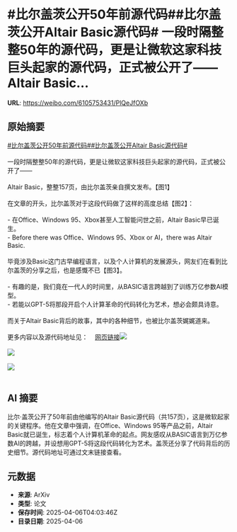 # #比尔盖茨公开50年前源代码##比尔盖茨公开Altair Basic源代码# 一段时隔整整50年的源代码，更是让微软这家科技巨头起家的源代码，正式被公开了——Altair Basic...

**URL**: https://weibo.com/6105753431/PlQeJfOXb

## 原始摘要

<a href="https://m.weibo.cn/search?containerid=231522type%3D1%26t%3D10%26q%3D%23%E6%AF%94%E5%B0%94%E7%9B%96%E8%8C%A8%E5%85%AC%E5%BC%8050%E5%B9%B4%E5%89%8D%E6%BA%90%E4%BB%A3%E7%A0%81%23&amp;extparam=%23%E6%AF%94%E5%B0%94%E7%9B%96%E8%8C%A8%E5%85%AC%E5%BC%8050%E5%B9%B4%E5%89%8D%E6%BA%90%E4%BB%A3%E7%A0%81%23" data-hide=""><span class="surl-text">#比尔盖茨公开50年前源代码#</span></a><a href="https://m.weibo.cn/search?containerid=231522type%3D1%26t%3D10%26q%3D%23%E6%AF%94%E5%B0%94%E7%9B%96%E8%8C%A8%E5%85%AC%E5%BC%80Altair+Basic%E6%BA%90%E4%BB%A3%E7%A0%81%23&amp;extparam=%23%E6%AF%94%E5%B0%94%E7%9B%96%E8%8C%A8%E5%85%AC%E5%BC%80Altair+Basic%E6%BA%90%E4%BB%A3%E7%A0%81%23" data-hide=""><span class="surl-text">#比尔盖茨公开Altair Basic源代码#</span></a> <br><br>一段时隔整整50年的源代码，更是让微软这家科技巨头起家的源代码，正式被公开了——<br><br>Altair Basic，整整157页，由比尔盖茨亲自撰文发布。【图1】<br><br>在文章的开头，比尔盖茨对于这段代码做了这样的高度总结【图2】：<br><br>- 在Office、Windows 95、Xbox甚至人工智能问世之前，Altair Basic早已诞生。<br>- Before there was Office、Windows 95、Xbox or AI，there was Altair Basic.<br><br>毕竟涉及Basic这门古早编程语言，以及个人计算机的发展源头，网友们在看到比尔盖茨的分享之后，也是感慨不已【图3】。<br><br>- 有趣的是，我们竟在一代人的时间里，从BASIC语言跨越到了训练万亿参数AI模型。<br>- 若能以GPT-5将那段开启个人计算革命的代码转化为艺术，想必会颇具诗意。<br><br>而关于Altair Basic背后的故事，其中的各种细节，也被比尔盖茨娓娓道来。<br><br>更多内容以及源代码地址见：<a href="https://weibo.cn/sinaurl?u=https%3A%2F%2Fmp.weixin.qq.com%2Fs%2FW-6icMtv_1xgwDTVEvDDgg" data-hide=""><span class="url-icon"><img style="width: 1rem;height: 1rem" src="https://h5.sinaimg.cn/upload/2015/09/25/3/timeline_card_small_web_default.png" referrerpolicy="no-referrer"></span><span class="surl-text">网页链接</span></a><img style="" src="https://tvax3.sinaimg.cn/large/006Fd7o3ly1i05umw32txj30u00hmaf0.jpg" referrerpolicy="no-referrer"><br><br><img style="" src="https://tvax4.sinaimg.cn/large/006Fd7o3ly1i05unadhp9j30u00ciae4.jpg" referrerpolicy="no-referrer"><br><br><img style="" src="https://tvax1.sinaimg.cn/large/006Fd7o3ly1i05untgl8dj30u006i0v8.jpg" referrerpolicy="no-referrer"><br><br>

## AI 摘要

比尔·盖茨公开了50年前由他编写的Altair Basic源代码（共157页），这是微软起家的关键程序。他在文章中强调，在Office、Windows 95等产品之前，Altair Basic就已诞生，标志着个人计算机革命的起点。网友感叹从BASIC语言到万亿参数AI的跨越，并设想用GPT-5将这段代码转化为艺术。盖茨还分享了代码背后的历史细节。源代码地址可通过文末链接查看。

## 元数据

- **来源**: ArXiv
- **类型**: 论文
- **保存时间**: 2025-04-06T04:03:46Z
- **目录日期**: 2025-04-06
